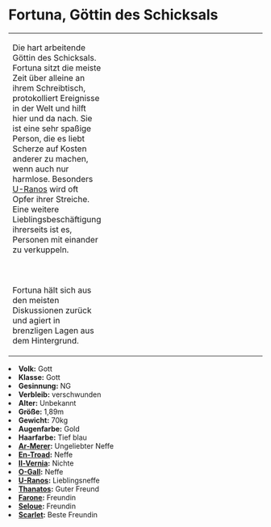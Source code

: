 # Fortuna, Göttin des Schicksals

<table>
<tr><td>
<p>
Die hart arbeitende Göttin des Schicksals. Fortuna sitzt die meiste Zeit über alleine an ihrem Schreibtisch,
protokolliert Ereignisse in der Welt und hilft hier und da nach. Sie ist eine sehr spaßige Person, die es liebt Scherze
auf Kosten anderer zu machen, wenn auch nur harmlose. Besonders <a href="U-Ranos.md">U-Ranos</a> wird oft Opfer ihrer
Streiche. Eine weitere Lieblingsbeschäftigung ihrerseits ist es, Personen mit einander zu verkuppeln.
<br></br><br></br>
Fortuna hält sich aus den meisten Diskussionen zurück und agiert in brenzligen Lagen aus dem Hintergrund.
</p>

</td><td width="300">
<!-- Edit here -->
<img src="fortuna.png" alt="" />
</td></tr>
</table>

<procedure title="Allgemeine Informationen">
<list columns="3">
<li><b>Volk:</b> Gott</li>
<li><b>Klasse:</b> Gott</li>
<li><b>Gesinnung:</b> NG</li>
<li><b>Verbleib:</b> verschwunden</li>
</list>
</procedure>

<procedure title="Aussehen">
<list columns="3">
<li><b>Alter:</b> Unbekannt</li>
<li><b>Größe:</b> 1,89m</li>
<li><b>Gewicht:</b> 70kg</li>
<li><b>Augenfarbe:</b> Gold</li>
<li><b>Haarfarbe:</b> Tief blau</li>
<!-- <li><b>Maße:</b> 99/74-65-90</li> -->
</list>
</procedure>

<procedure title="Beziehungen">
<list columns="3">
<!-- <li><b><a href="Inoro.md">Inoro</a>:</b> Neffe</li> -->
<li><b><a href="Ar-Merer.md">Ar-Merer</a>:</b> Ungeliebter Neffe</li>
<li><b><a href="En-Troad.md">En-Troad</a>:</b> Neffe</li>
<li><b><a href="Il-Vernia.md">Il-Vernia</a>:</b> Nichte</li>
<li><b><a href="O-Gall.md">O-Gall</a>:</b> Neffe</li>
<li><b><a href="U-Ranos.md">U-Ranos</a>:</b> Lieblingsneffe</li>
<li><b><a href="Thanatos.md">Thanatos</a>:</b> Guter Freund</li>
<li><b><a href="Farone.md">Farone</a>:</b> Freundin</li>
<!-- <li><b><a href="Alcuin.md">Alcuin</a>:</b> Bruder</li> -->
<li><b><a href="Seloue.md">Seloue</a>:</b> Freundin</li>
<li><b><a href="Scarlet.md">Scarlet</a>:</b> Beste Freundin</li>
</list>
</procedure>

<!--
## Notizen

- **Ziele:** Spaßige Momente erleben, Personen glücklich sehen
- **Geheimnisse:** Die Wahrheit über Inoros Tod
-->